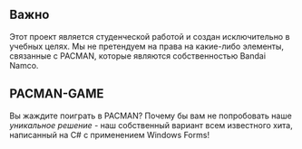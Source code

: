 ﻿
## Важно
Этот проект является студенческой работой и создан исключительно в учебных целях. Мы не претендуем на права на какие-либо элементы, связанные с PACMAN, которые являются собственностью Bandai Namco.
## PACMAN-GAME
Вы жаждите поиграть в PACMAN? Почему бы вам не попробовать наше _уникальное решение_ - наш собственный вариант всем известного
хита, написанный на C# с применением Windows Forms!